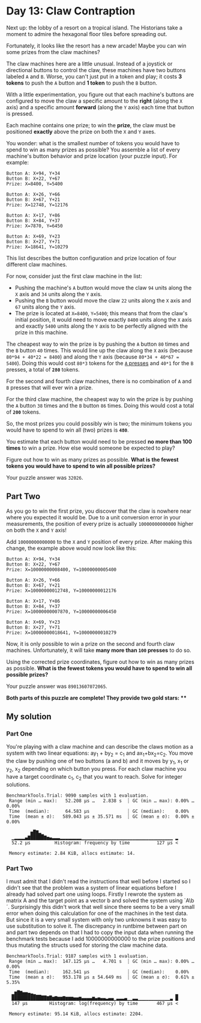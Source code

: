 # Day 13: Claw Contraption

Next up: the lobby of a resort on a tropical island. The Historians take a moment to admire the hexagonal floor tiles before spreading out.

Fortunately, it looks like the resort has a new arcade! Maybe you can win some prizes from the claw machines?

The claw machines here are a little unusual. Instead of a joystick or directional buttons to control the claw, these machines have two buttons labeled `A` and `B`. Worse, you can't just put in a token and play; it costs **3 tokens** to push the `A` button and **1 token** to push the `B` button.

With a little experimentation, you figure out that each machine's buttons are configured to move the claw a specific amount to the **right** (along the `X` axis) and a specific amount **forward** (along the `Y` axis) each time that button is pressed.

Each machine contains one prize; to win the **prize**, the claw must be positioned **exactly** above the prize on both the `X` and `Y` axes.

You wonder: what is the smallest number of tokens you would have to spend to win as many prizes as possible? You assemble a list of every machine's button behavior and prize location (your puzzle input). For example:

```
Button A: X+94, Y+34
Button B: X+22, Y+67
Prize: X=8400, Y=5400

Button A: X+26, Y+66
Button B: X+67, Y+21
Prize: X=12748, Y=12176

Button A: X+17, Y+86
Button B: X+84, Y+37
Prize: X=7870, Y=6450

Button A: X+69, Y+23
Button B: X+27, Y+71
Prize: X=18641, Y=10279
```

This list describes the button configuration and prize location of four different claw machines.

For now, consider just the first claw machine in the list:

- Pushing the machine's `A` button would move the claw `94` units along the `X` axis and `34` units along the `Y` axis.
- Pushing the `B` button would move the claw `22` units along the `X` axis and `67` units along the `Y` axis.
- The prize is located at `X=8400`, `Y=5400`; this means that from the claw's initial position, it would need to move exactly `8400` units along the `X` axis and exactly `5400` units along the `Y` axis to be perfectly aligned with the prize in this machine.

The cheapest way to win the prize is by pushing the `A` button `80` times and the `B` button `40` times. This would line up the claw along the `X` axis (because `80*94 + 40*22 = 8400`) and along the `Y` axis (because `80*34 + 40*67 = 5400`). Doing this would cost `80*3` tokens for the <ins>`A` presses</ins> and `40*1` for the `B` presses, a total of **`280`** tokens.

For the second and fourth claw machines, there is no combination of `A` and `B` presses that will ever win a prize.

For the third claw machine, the cheapest way to win the prize is by pushing the `A` button `38` times and the `B` button `86` times. Doing this would cost a total of **`200`** tokens.

So, the most prizes you could possibly win is two; the minimum tokens you would have to spend to win all (two) prizes is **`480`**.

You estimate that each button would need to be pressed **no more than 100 times** to win a prize. How else would someone be expected to play?

Figure out how to win as many prizes as possible. **What is the fewest tokens you would have to spend to win all possible prizes?**

Your puzzle answer was `32026`.

## Part Two

As you go to win the first prize, you discover that the claw is nowhere near where you expected it would be. Due to a unit conversion error in your measurements, the position of every prize is actually `10000000000000` higher on both the `X` and `Y` axis!

Add `10000000000000` to the `X` and `Y` position of every prize. After making this change, the example above would now look like this:

```
Button A: X+94, Y+34
Button B: X+22, Y+67
Prize: X=10000000008400, Y=10000000005400

Button A: X+26, Y+66
Button B: X+67, Y+21
Prize: X=10000000012748, Y=10000000012176

Button A: X+17, Y+86
Button B: X+84, Y+37
Prize: X=10000000007870, Y=10000000006450

Button A: X+69, Y+23
Button B: X+27, Y+71
Prize: X=10000000018641, Y=10000000010279
```

Now, it is only possible to win a prize on the second and fourth claw machines. Unfortunately, it will take **many more than `100` presses** to do so.

Using the corrected prize coordinates, figure out how to win as many prizes as possible. **What is the fewest tokens you would have to spend to win all possible prizes?**

Your puzzle answer was `89013607072065`.

**Both parts of this puzzle are complete! They provide two gold stars: \*\***

## My solution
### Part One
You're playing with a claw machine and can describe the claws motion as a system with two linear equations: ay<sub>1</sub> + by<sub>2</sub> = c<sub>1</sub> and ax<sub>1</sub>+bx<sub>2</sub>=c<sub>2</sub>. You move the claw by pushing one of two buttons (a and b) and it moves by y<sub>1</sub>, x<sub>1</sub> or y<sub>2</sub>, x<sub>2</sub> depending on which button you press. For each claw machine you have a target coordinate c<sub>1</sub>, c<sub>2</sub> that you want to reach. Solve for integer solutions.
```
BenchmarkTools.Trial: 9090 samples with 1 evaluation.
 Range (min … max):   52.208 μs …   2.838 s  ┊ GC (min … max): 0.00% … 0.00%
 Time  (median):      64.583 μs              ┊ GC (median):    0.00%
 Time  (mean ± σ):   589.043 μs ± 35.571 ms  ┊ GC (mean ± σ):  0.00% ± 0.00%

         ▅█▇▃▁                                                  
  ▁▂▂▂▂▄▇█████▇▅▄▃▃▃▂▂▂▂▂▂▂▂▁▁▁▁▁▁▁▁▁▁▁▁▁▁▁▁▁▁▁▁▁▁▁▁▁▁▁▁▁▁▁▁▁▁ ▂
  52.2 μs         Histogram: frequency by time          127 μs <

 Memory estimate: 2.84 KiB, allocs estimate: 14.
```
### Part Two
I must admit that I didn't read the instructions that well before I started so I didn't see that the problem was a system of linear equations before I already had solved part one using loops. Firstly I rewrote the system as matrix A and the target point as a vector b and solved the system using `A\b´. Surprisingly this didn't work that well since there seems to be a very small error when doing this calculation for one of the machines in the test data. But since it is a very small system with only two unknowns it was easy to use substitution to solve it. The discrepancy in runtbime between part on and part two depends on that I had to copy the input data when running the benchmark tests because I add 10000000000000 to the prize positions and thus mutating the structs used for storing the claw machine data.
```
BenchmarkTools.Trial: 9187 samples with 1 evaluation.
 Range (min … max):  147.125 μs …   4.701 s  ┊ GC (min … max): 0.00% … 0.00%
 Time  (median):     162.541 μs              ┊ GC (median):    0.00%
 Time  (mean ± σ):   953.178 μs ± 54.649 ms  ┊ GC (mean ± σ):  0.61% ± 5.35%

  ▂▆█▇▅▅▄▃▂▁▁                                                  ▂
  █████████████▇█▆▇▆▆▇▆▆▆▅▅▆▄▄▄▄▆▄▅▄▄▃▄▄▁▃▃▃▄▁▁▃▃▁▁▁▁▁▁▁▁▁▁▁▁▃ █
  147 μs        Histogram: log(frequency) by time       467 μs <

 Memory estimate: 95.14 KiB, allocs estimate: 2204.
```